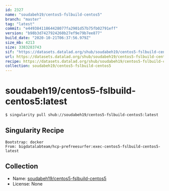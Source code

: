 ```yaml
---
id: 2327
name: "soudabeh19/centos5-fslbuild-centos5"
branch: "master"
tag: "latest"
commit: "e44938411864428077fa2901d57b75fb02791eff"
version: "b98b3d7427924260b27ef9e79b7ee877"
build_date: "2020-10-21T06:37:56.979Z"
size_mb: 4213
size: 3383283743
sif: "https://datasets.datalad.org/shub/soudabeh19/centos5-fslbuild-centos5/latest/2020-10-21-e4493841-b98b3d74/b98b3d7427924260b27ef9e79b7ee877.simg"
url: https://datasets.datalad.org/shub/soudabeh19/centos5-fslbuild-centos5/latest/2020-10-21-e4493841-b98b3d74/
recipe: https://datasets.datalad.org/shub/soudabeh19/centos5-fslbuild-centos5/latest/2020-10-21-e4493841-b98b3d74/Singularity
collection: soudabeh19/centos5-fslbuild-centos5
---
```


# soudabeh19/centos5-fslbuild-centos5:latest

```bash
$ singularity pull shub://soudabeh19/centos5-fslbuild-centos5:latest
```

## Singularity Recipe

```singularity
Bootstrap: docker
From: bigdatalabteam/hcp-prefreesurfer:exec-centos5-fslbuild-centos5-latest
```

## Collection

 - Name: [soudabeh19/centos5-fslbuild-centos5](https://github.com/soudabeh19/centos5-fslbuild-centos5)
 - License: None

